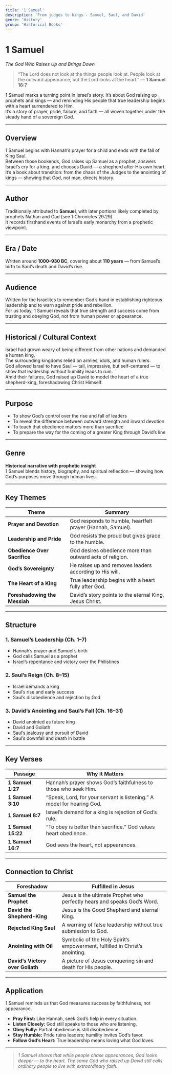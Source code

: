 ```yaml
---
title: '1 Samuel'
description: 'From judges to kings - Samuel, Saul, and David'
genre: 'History'
group: 'Historical Books'
---
```


# 1 Samuel  
*The God Who Raises Up and Brings Down*

> “The Lord does not look at the things people look at. People look at the outward appearance, but the Lord looks at the heart.” — **1 Samuel 16:7**

1 Samuel marks a turning point in Israel’s story. It’s about God raising up prophets and kings — and reminding His people that true leadership begins with a heart surrendered to Him.  
It’s a story of prayer, pride, failure, and faith — all woven together under the steady hand of a sovereign God.

---

## Overview  
1 Samuel begins with Hannah’s prayer for a child and ends with the fall of King Saul.  
Between those bookends, God raises up Samuel as a prophet, answers Israel’s cry for a king, and chooses David — a shepherd after His own heart.  
It’s a book about transition: from the chaos of the Judges to the anointing of kings — showing that God, not man, directs history.

---

## Author  
Traditionally attributed to **Samuel**, with later portions likely completed by prophets Nathan and Gad (see 1 Chronicles 29:29).  
It records firsthand events of Israel’s early monarchy from a prophetic viewpoint.

---

## Era / Date  
Written around **1000–930 BC**, covering about **110 years** — from Samuel’s birth to Saul’s death and David’s rise.

---

## Audience  
Written for the Israelites to remember God’s hand in establishing righteous leadership and to warn against pride and rebellion.  
For us today, 1 Samuel reveals that true strength and success come from trusting and obeying God, not from human power or appearance.

---

## Historical / Cultural Context  
Israel had grown weary of being different from other nations and demanded a human king.  
The surrounding kingdoms relied on armies, idols, and human rulers.  
God allowed Israel to have Saul — tall, impressive, but self-centered — to show that leadership without humility leads to ruin.  
Amid their failures, God raised up David to model the heart of a true shepherd-king, foreshadowing Christ Himself.

---

## Purpose  
- To show God’s control over the rise and fall of leaders  
- To reveal the difference between outward strength and inward devotion  
- To teach that obedience matters more than sacrifice  
- To prepare the way for the coming of a greater King through David’s line  

---

## Genre  
**Historical narrative with prophetic insight**  
1 Samuel blends history, biography, and spiritual reflection — showing how God’s purposes move through human lives.

---

## Key Themes  

| Theme | Summary |
|-------|----------|
| **Prayer and Devotion** | God responds to humble, heartfelt prayer (Hannah, Samuel). |
| **Leadership and Pride** | God resists the proud but gives grace to the humble. |
| **Obedience Over Sacrifice** | God desires obedience more than outward acts of religion. |
| **God’s Sovereignty** | He raises up and removes leaders according to His will. |
| **The Heart of a King** | True leadership begins with a heart fully after God. |
| **Foreshadowing the Messiah** | David’s story points to the eternal King, Jesus Christ. |

---

## Structure  

### 1. Samuel’s Leadership (Ch. 1–7)
- Hannah’s prayer and Samuel’s birth  
- God calls Samuel as a prophet  
- Israel’s repentance and victory over the Philistines  

### 2. Saul’s Reign (Ch. 8–15)
- Israel demands a king  
- Saul’s rise and early success  
- Saul’s disobedience and rejection by God  

### 3. David’s Anointing and Saul’s Fall (Ch. 16–31)
- David anointed as future king  
- David and Goliath  
- Saul’s jealousy and pursuit of David  
- Saul’s downfall and death in battle  

---

## Key Verses  

| Passage | Why It Matters |
|----------|----------------|
| **1 Samuel 1:27** | Hannah’s prayer shows God’s faithfulness to those who seek Him. |
| **1 Samuel 3:10** | “Speak, Lord, for your servant is listening.” A model for hearing God. |
| **1 Samuel 8:7** | Israel’s demand for a king is rejection of God’s rule. |
| **1 Samuel 15:22** | “To obey is better than sacrifice.” God values heart obedience. |
| **1 Samuel 16:7** | God sees the heart, not appearances. |

---

## Connection to Christ  

| Foreshadow | Fulfilled in Jesus |
|-------------|-------------------|
| **Samuel the Prophet** | Jesus is the ultimate Prophet who perfectly hears and speaks God’s Word. |
| **David the Shepherd-King** | Jesus is the Good Shepherd and eternal King. |
| **Rejected King Saul** | A warning of false leadership without true submission to God. |
| **Anointing with Oil** | Symbolic of the Holy Spirit’s empowerment, fulfilled in Christ’s anointing. |
| **David’s Victory over Goliath** | A picture of Jesus conquering sin and death for His people. |

---

## Application  
1 Samuel reminds us that God measures success by faithfulness, not appearance.  
- **Pray First:** Like Hannah, seek God’s help in every situation.  
- **Listen Closely:** God still speaks to those who are listening.  
- **Obey Fully:** Partial obedience is still disobedience.  
- **Stay Humble:** Pride ruins leaders; humility invites God’s favor.  
- **Follow God’s Heart:** True leadership means loving what God loves.  

---

> *1 Samuel shows that while people chase appearances, God looks deeper — to the heart. The same God who raised up David still calls ordinary people to live with extraordinary faith.*
